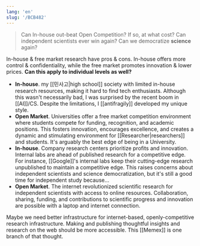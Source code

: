 ```yaml
---
lang: 'en'
slug: '/BCB482'
---
```


> Can In-house out-beat Open Competition?
> If so, at what cost?
> Can independent scientists ever win again?
> Can we democratize **science** again?

In-house & free market research have pros & cons. In-house offers more control & confidentiality, while the free market promotes innovation & lower prices. **Can this apply to individual levels as well?**

- **In-house**. my [[민사고|high school]] society with limited in-house research resources, making it hard to find tech enthusiasts. Although this wasn't necessarily bad, I was surprised by the recent boom in [[AI]]/CS. Despite the limitations, I [[antifragily]] developed my unique style.
- **Open Market**. Universities offer a free market competition environment where students compete for funding, recognition, and academic positions. This fosters innovation, encourages excellence, and creates a dynamic and stimulating environment for [[Researcher|researchers]] and students. It's arguably the best edge of being in a University.
- **In-house**. Company research centers prioritize profits and innovation. Internal labs are ahead of published research for a competitive edge. For instance, [[Google]]'s internal labs keep their cutting-edge research unpublished to maintain a competitive edge. This raises concerns about independent scientists and science democratization, but it's still a good time for independent study because...
- **Open Market**. The internet revolutionized scientific research for independent scientists with access to online resources. Collaboration, sharing, funding, and contributions to scientific progress and innovation are possible with a laptop and internet connection.

Maybe we need better infrastructure for internet-based, openly-competitive research infrastructure. Making and publishing thoughtful insights and research on the web should be more accessible. This [[Memex]] is one branch of that thought.
